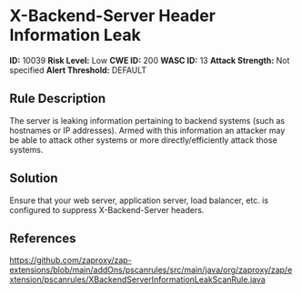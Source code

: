 
# X-Backend-Server Header Information Leak

**ID:** 10039
**Risk Level:** Low
**CWE ID:** 200
**WASC ID:** 13
**Attack Strength:** Not specified
**Alert Threshold:** DEFAULT

## Rule Description
The server is leaking information pertaining to backend systems (such as hostnames or IP addresses). Armed with this information an attacker may be able to attack other systems or more directly/efficiently attack those systems.

## Solution
Ensure that your web server, application server, load balancer, etc. is configured to suppress X-Backend-Server headers.

## References
https://github.com/zaproxy/zap-extensions/blob/main/addOns/pscanrules/src/main/java/org/zaproxy/zap/extension/pscanrules/XBackendServerInformationLeakScanRule.java
